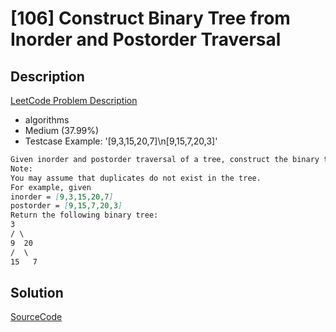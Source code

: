# [106] Construct Binary Tree from Inorder and Postorder Traversal

## Description

[LeetCode Problem Description](https://leetcode.com/problems/construct-binary-tree-from-inorder-and-postorder-traversal/description/)

* algorithms
* Medium (37.99%)
* Testcase Example:  '[9,3,15,20,7]\n[9,15,7,20,3]'

```md
Given inorder and postorder traversal of a tree, construct the binary tree.
Note:
You may assume that duplicates do not exist in the tree.
For example, given
inorder = [9,3,15,20,7]
postorder = [9,15,7,20,3]
Return the following binary tree:
3
/ \
9  20
/  \
15   7

```

## Solution

[SourceCode](./solution.js)